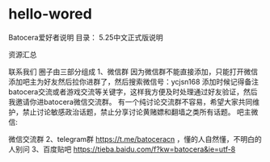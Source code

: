 # hello-wored
Batocera爱好者说明
目录：
5.25中文正式版说明

资源汇总

联系我们
圈子由三部分组成
1、微信群
因为微信群不能直接添加，只能打开微信添加吧主为好友然后拉你进群了，然后搜索微信号：ycjsn168 添加时候记得备注batocera交流或者游戏交流等关键字，这样我方便及时处理通过好友验证，然后我邀请你进batocera微信交流群。 有一个纯讨论交流群不容易，希望大家共同维护，禁止讨论敏感政治话题，禁止分享讨论黄赌嫖和翻墙之类所有话题。
吧主微信:

微信交流群
2、telegram群
https://t.me/batoceracn ，懂的人自然懂，不明白的人别问
3、百度贴吧
https://tieba.baidu.com/f?kw=batocera&ie=utf-8

